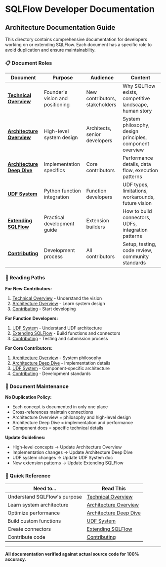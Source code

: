 # SQLFlow Developer Documentation

## Architecture Documentation Guide

This directory contains comprehensive documentation for developers working on or extending SQLFlow. Each document has a specific role to avoid duplication and ensure maintainability.

### 📋 Document Roles

| Document | Purpose | Audience | Content |
|----------|---------|----------|---------|
| **[Technical Overview](technical-overview.md)** | Founder's vision and positioning | New contributors, stakeholders | Why SQLFlow exists, competitive landscape, human story |
| **[Architecture Overview](architecture-overview.md)** | High-level system design | Architects, senior developers | System philosophy, design principles, component overview |
| **[Architecture Deep Dive](architecture-deep-dive.md)** | Implementation specifics | Core contributors | Performance details, data flow, execution patterns |
| **[UDF System](udf-system.md)** | Python function integration | Function developers | UDF types, limitations, workarounds, future vision |
| **[Extending SQLFlow](extending-sqlflow.md)** | Practical development guide | Extension builders | How to build connectors, UDFs, integration patterns |
| **[Contributing](contributing.md)** | Development process | All contributors | Setup, testing, code review, community standards |

### 🎯 Reading Paths

**For New Contributors:**
1. [Technical Overview](technical-overview.md) - Understand the vision
2. [Architecture Overview](architecture-overview.md) - Learn system design
3. [Contributing](contributing.md) - Start developing

**For Function Developers:**
1. [UDF System](udf-system.md) - Understand UDF architecture
2. [Extending SQLFlow](extending-sqlflow.md) - Build functions and connectors
3. [Contributing](contributing.md) - Testing and submission process

**For Core Contributors:**
1. [Architecture Overview](architecture-overview.md) - System philosophy
2. [Architecture Deep Dive](architecture-deep-dive.md) - Implementation details
3. [UDF System](udf-system.md) - Component-specific architecture
4. [Contributing](contributing.md) - Development standards

### 🔄 Document Maintenance

**No Duplication Policy:**
- Each concept is documented in only one place
- Cross-references maintain connections
- Architecture Overview = philosophy and high-level design
- Architecture Deep Dive = implementation and performance
- Component docs = specific technical details

**Update Guidelines:**
- High-level concepts → Update Architecture Overview
- Implementation changes → Update Architecture Deep Dive
- UDF system changes → Update UDF System doc
- New extension patterns → Update Extending SQLFlow

### 🧭 Quick Reference

| Need to... | Read This |
|------------|-----------|
| Understand SQLFlow's purpose | [Technical Overview](technical-overview.md) |
| Learn system architecture | [Architecture Overview](architecture-overview.md) |
| Optimize performance | [Architecture Deep Dive](architecture-deep-dive.md) |
| Build custom functions | [UDF System](udf-system.md) |
| Create connectors | [Extending SQLFlow](extending-sqlflow.md) |
| Contribute code | [Contributing](contributing.md) |

---

**All documentation verified against actual source code for 100% accuracy.** 